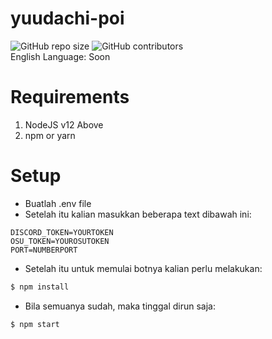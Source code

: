 # yuudachi-poi 
![GitHub repo size](https://img.shields.io/github/repo-size/jadlionhd/yuudachi-poi) ![GitHub contributors](https://img.shields.io/github/contributors/jadlionhd/yuudachi-poi)   
English Language: Soon

# Requirements
1. NodeJS v12 Above
2. npm or yarn

# Setup
- Buatlah .env file
- Setelah itu kalian masukkan beberapa text dibawah ini:
```
DISCORD_TOKEN=YOURTOKEN
OSU_TOKEN=YOUROSUTOKEN
PORT=NUMBERPORT
```

- Setelah itu untuk memulai botnya kalian perlu melakukan:
```bash
$ npm install
```
- Bila semuanya sudah, maka tinggal dirun saja:
```bash
$ npm start
```
